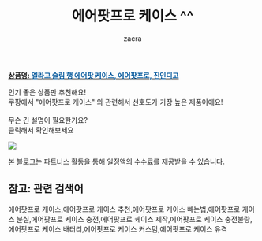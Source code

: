 ﻿---
layout: post
title:  "에어팟프로 케이스 ^^"
author: zacra
categories: [ 아이템 ]
tags: [에어팟프로 케이스,에어팟프로 케이스 추천,에어팟프로 케이스 빼는법,에어팟프로 케이스 분실,에어팟프로 케이스 충전,에어팟프로 케이스 제작,에어팟프로 케이스 충전불량,에어팟프로 케이스 배터리,에어팟프로 케이스 커스텀,에어팟프로 케이스 유격]
image: https://static.coupangcdn.com/image/retail/images/2020/03/13/12/4/80d71e80-6a18-40f0-97fd-132ddfd1f68c.jpg 
description: "쿠팡에서 에어팟프로 케이스 관련 키워드로 가장 고객 선호도가 높은 제품이랍니다."
rating: 4.5
---

<a href="https://link.coupang.com/re/AFFSDP?lptag=AF8407795&pageKey=1349623120&itemId=2377677894&vendorItemId=70373230768&traceid=V0-153-99fc2079b92e9db7"><b>상품명: <font color='#01579B'>엘라고 슬림 행 에어팟 케이스, 에어팟프로, 진인디고</font></b></a>

인기 좋은 상품만 추천해요!<br/>
쿠팡에서 "에어팟프로 케이스" 와 관련해서 선호도가 가장 높은 제품이에요!<br/><br/>
무슨 긴 설명이 필요한가요?  
클릭해서 확인해보세요


<a href="https://link.coupang.com/re/AFFSDP?lptag=AF8407795&pageKey=1349623120&itemId=2377677894&vendorItemId=70373230768&traceid=V0-153-99fc2079b92e9db7"><img src="https://thumbnail10.coupangcdn.com/thumbnails/remote/q89/image/retail/images/2020/03/13/12/1/aa97973e-68c0-4236-b21d-b0869c8d8d70.jpg"></a> 

본 블로그는 파트너스 활동을 통해 일정액의 수수료를 제공받을 수 있습니다.

## 참고: 관련 검색어    
에어팟프로 케이스,에어팟프로 케이스 추천,에어팟프로 케이스 빼는법,에어팟프로 케이스 분실,에어팟프로 케이스 충전,에어팟프로 케이스 제작,에어팟프로 케이스 충전불량,에어팟프로 케이스 배터리,에어팟프로 케이스 커스텀,에어팟프로 케이스 유격